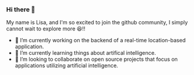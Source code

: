 ### Hi there 👋 
My name is Lisa, and I'm so excited to join the github community, I simply cannot wait to explore more 😆!!


- 🔭 I’m currently working on the backend of a real-time location-based application.
- 🌱 I’m currently learning things about artifical intelligence.
- 👯 I’m looking to collaborate on open source projects that focus on applications utilizing artificial intelligence.

<!--
**lisabuilds/lisabuilds** is a ✨ _special_ ✨ repository because its `README.md` (this file) appears on your GitHub profile.

Here are some ideas to get you started:

- 🔭 I’m currently working on ...
- 🌱 I’m currently learning ...
- 👯 I’m looking to collaborate on ...
- 🤔 I’m looking for help with ...
- 💬 Ask me about ...
- 📫 How to reach me: ...
- 😄 Pronouns: ...
- ⚡ Fun fact: ...
-->
